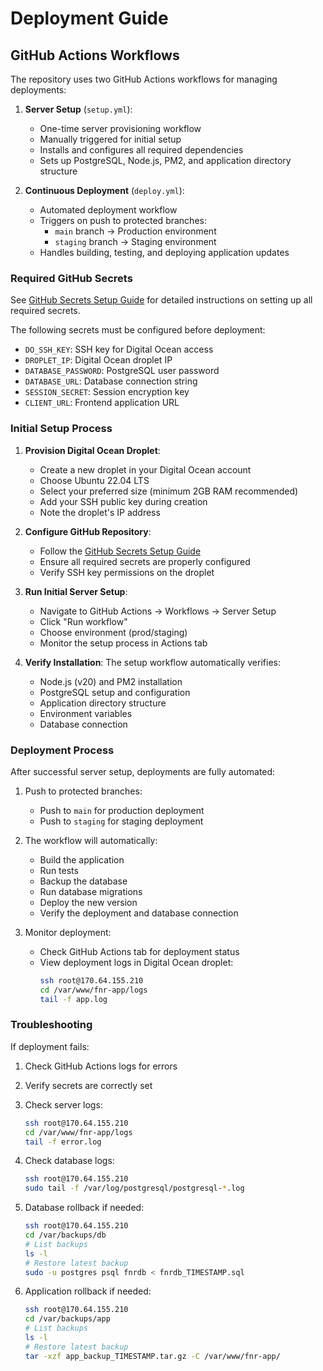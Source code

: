 # Deployment Guide

## GitHub Actions Workflows

The repository uses two GitHub Actions workflows for managing deployments:

1. **Server Setup** (`setup.yml`):
   - One-time server provisioning workflow
   - Manually triggered for initial setup
   - Installs and configures all required dependencies
   - Sets up PostgreSQL, Node.js, PM2, and application directory structure

2. **Continuous Deployment** (`deploy.yml`):
   - Automated deployment workflow
   - Triggers on push to protected branches:
     - `main` branch → Production environment
     - `staging` branch → Staging environment
   - Handles building, testing, and deploying application updates

### Required GitHub Secrets

See [GitHub Secrets Setup Guide](./github-secrets.md) for detailed instructions on setting up all required secrets.

The following secrets must be configured before deployment:
- `DO_SSH_KEY`: SSH key for Digital Ocean access
- `DROPLET_IP`: Digital Ocean droplet IP
- `DATABASE_PASSWORD`: PostgreSQL user password
- `DATABASE_URL`: Database connection string
- `SESSION_SECRET`: Session encryption key
- `CLIENT_URL`: Frontend application URL

### Initial Setup Process

1. **Provision Digital Ocean Droplet**:
   - Create a new droplet in your Digital Ocean account
   - Choose Ubuntu 22.04 LTS
   - Select your preferred size (minimum 2GB RAM recommended)
   - Add your SSH public key during creation
   - Note the droplet's IP address

2. **Configure GitHub Repository**:
   - Follow the [GitHub Secrets Setup Guide](./github-secrets.md)
   - Ensure all required secrets are properly configured
   - Verify SSH key permissions on the droplet

3. **Run Initial Server Setup**:
   - Navigate to GitHub Actions → Workflows → Server Setup
   - Click "Run workflow"
   - Choose environment (prod/staging)
   - Monitor the setup process in Actions tab

4. **Verify Installation**:
   The setup workflow automatically verifies:
   - Node.js (v20) and PM2 installation
   - PostgreSQL setup and configuration
   - Application directory structure
   - Environment variables
   - Database connection

### Deployment Process

After successful server setup, deployments are fully automated:

1. Push to protected branches:
   - Push to `main` for production deployment
   - Push to `staging` for staging deployment

2. The workflow will automatically:
   - Build the application
   - Run tests
   - Backup the database
   - Run database migrations
   - Deploy the new version
   - Verify the deployment and database connection

3. Monitor deployment:
   - Check GitHub Actions tab for deployment status
   - View deployment logs in Digital Ocean droplet:
     ```bash
     ssh root@170.64.155.210
     cd /var/www/fnr-app/logs
     tail -f app.log
     ```

### Troubleshooting

If deployment fails:

1. Check GitHub Actions logs for errors
2. Verify secrets are correctly set
3. Check server logs:
   ```bash
   ssh root@170.64.155.210
   cd /var/www/fnr-app/logs
   tail -f error.log
   ```

4. Check database logs:
   ```bash
   ssh root@170.64.155.210
   sudo tail -f /var/log/postgresql/postgresql-*.log
   ```

5. Database rollback if needed:
   ```bash
   ssh root@170.64.155.210
   cd /var/backups/db
   # List backups
   ls -l
   # Restore latest backup
   sudo -u postgres psql fnrdb < fnrdb_TIMESTAMP.sql
   ```

6. Application rollback if needed:
   ```bash
   ssh root@170.64.155.210
   cd /var/backups/app
   # List backups
   ls -l
   # Restore latest backup
   tar -xzf app_backup_TIMESTAMP.tar.gz -C /var/www/fnr-app/
   ```
